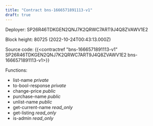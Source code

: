 ```yaml
---
title: "Contract bns-1666571891113-v1"
draft: true
---
```

Deployer: SP26R46TDKGEN2QNJ7K2QRWC7ART9J4Q8ZVAWV1E2


 



Block height: 80725 (2022-10-24T00:43:13.000Z)

Source code: {{<contractref "bns-1666571891113-v1" SP26R46TDKGEN2QNJ7K2QRWC7ART9J4Q8ZVAWV1E2 bns-1666571891113-v1>}}

Functions:

* list-name _private_
* to-bool-response _private_
* change-price _public_
* purchase-name _public_
* unlist-name _public_
* get-current-name _read_only_
* get-listing _read_only_
* is-admin _read_only_
